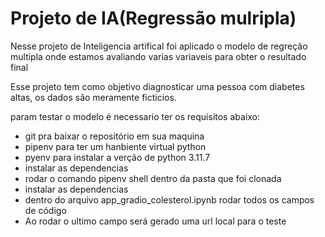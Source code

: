 # Projeto de IA(Regressão mulripla)

Nesse projeto de Inteligencia artifical foi aplicado o modelo de regreção multipla onde estamos avaliando varias variaveis para obter o resultado final

Esse projeto tem como objetivo diagnosticar uma pessoa com diabetes altas, os dados são meramente ficticios.

param testar o modelo é necessario ter os requisitos abaixo:

- git pra baixar o repositório em sua maquina
- pipenv para ter um hanbiente virtual python
- pyenv para instalar a verção de python 3.11.7
- instalar as dependencias
- rodar o comando pipenv shell dentro da pasta que foi clonada
- instalar as dependencias
- dentro do arquivo app_gradio_colesterol.ipynb rodar todos os campos de código
- Ao rodar o ultimo campo será gerado uma url local para o teste 
